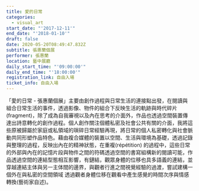 ```yaml
---
title: 愛的日常
categories:
  - visual_art
start_date: "'2017-12-11'"
end_date: "'2018-01-10'"
draft: false
date: 2020-05-20T08:49:47.832Z
subtitle: 張惠蘭個展
performer: 張惠蘭
location: 藝中展廳
daily_start_time: "'09:00:00'"
daily_end_time: "'18:00:00'"
registration_link: 自由入場
ticket_info: 自由入場
---
```


「愛的日常 - 張惠蘭個展」主要由創作過程與日常生活的連接點出發，在閱讀與組合日常生活的事件，透過影像、物件的組合下反映生活的軌跡與時代碎片(fragment)，除了成為自我審視以及內在思考的介面外，作品也透過空間裝置傳達出詩意轉化的創作過程。個人創作關注個體私密及社會公共有關的介面，我將這些原被歸屬於家庭或私領域的瑣碎日常經驗再現，將日常的個人私密轉化與社會脈動共同形塑作品特色。藉由複合媒體的裝置以空間、生活與環境為基礎，透過記錄與整理的過程，反映出內在的精神狀態，在重複(répétition) 的過程中，這些日常的外部與內在的記憶片段與物件之間的符碼透過空間的書寫組構新的閱讀可能，作品透過空間的連結型態相互影響，有鏈結，觀眾身體的位移也具多語義的連結，並穿越連結主体與另一主体間的邊界，與觀者行進之間視覺經驗的過渡，嘗試建構一個外在與私密的空間領域 透過觀者身體位移在觀看中產生感覺的時間次序與情感轉換(藝術家自述)。